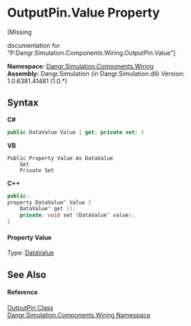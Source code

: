 # OutputPin.Value Property 
 

\[Missing <summary> documentation for "P:Dangr.Simulation.Components.Wiring.OutputPin.Value"\]

**Namespace:**&nbsp;<a href="N_Dangr_Simulation_Components_Wiring">Dangr.Simulation.Components.Wiring</a><br />**Assembly:**&nbsp;Dangr.Simulation (in Dangr.Simulation.dll) Version: 1.0.6381.41481 (1.0.*)

## Syntax

**C#**<br />
``` C#
public DataValue Value { get; private set; }
```

**VB**<br />
``` VB
Public Property Value As DataValue
	Get
	Private Set
```

**C++**<br />
``` C++
public:
property DataValue^ Value {
	DataValue^ get ();
	private: void set (DataValue^ value);
}
```


#### Property Value
Type: <a href="T_Dangr_Simulation_Types_DataValue">DataValue</a>

## See Also


#### Reference
<a href="T_Dangr_Simulation_Components_Wiring_OutputPin">OutputPin Class</a><br /><a href="N_Dangr_Simulation_Components_Wiring">Dangr.Simulation.Components.Wiring Namespace</a><br />